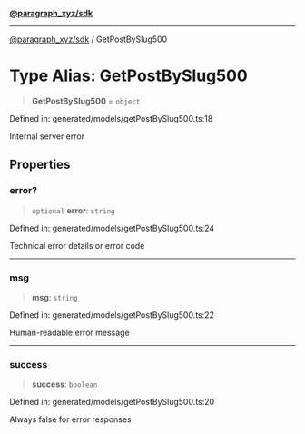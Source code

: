 [**@paragraph_xyz/sdk**](../README.md)

***

[@paragraph_xyz/sdk](../README.md) / GetPostBySlug500

# Type Alias: GetPostBySlug500

> **GetPostBySlug500** = `object`

Defined in: generated/models/getPostBySlug500.ts:18

Internal server error

## Properties

### error?

> `optional` **error**: `string`

Defined in: generated/models/getPostBySlug500.ts:24

Technical error details or error code

***

### msg

> **msg**: `string`

Defined in: generated/models/getPostBySlug500.ts:22

Human-readable error message

***

### success

> **success**: `boolean`

Defined in: generated/models/getPostBySlug500.ts:20

Always false for error responses
